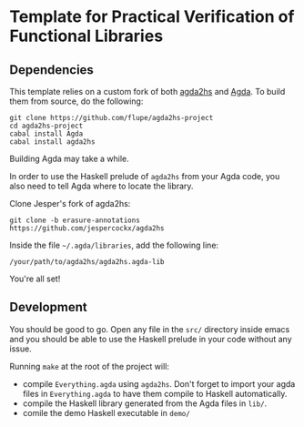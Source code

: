 # Template for Practical Verification of Functional Libraries

## Dependencies

This template relies on a custom fork of both [agda2hs] and [Agda].
To build them from source, do the following:

```
git clone https://github.com/flupe/agda2hs-project
cd agda2hs-project
cabal install Agda
cabal install agda2hs
```

Building Agda may take a while.

In order to use the Haskell prelude of `agda2hs` from your Agda code, you also
need to tell Agda where to locate the library.

Clone Jesper's fork of agda2hs:

```
git clone -b erasure-annotations https://github.com/jespercockx/agda2hs
```

Inside the file `~/.agda/libraries`, add the following line:

```
/your/path/to/agda2hs/agda2hs.agda-lib
```

You're all set!

## Development

You should be good to go. Open any file in the `src/` directory inside emacs and
you should be able to use the Haskell prelude in your code without any issue.

Running `make` at the root of the project will:
- compile `Everything.agda` using `agda2hs`.
  Don't forget to import your agda files in `Everything.agda` to have them
  compile to Haskell automatically.
- compile the Haskell library generated from the Agda files in `lib/`.
- comile the demo Haskell executable in `demo/`

[Agda]:    https://github.com/agda/Agda
[agda2hs]: https://github.com/agda/agda2hs

